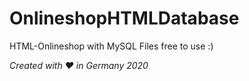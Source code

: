 # OnlineshopHTMLDatabase


HTML-Onlineshop with MySQL Files free to use :)


*Created with ♥ in Germany 2020*
